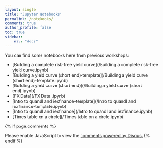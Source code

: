 ```yaml
---
layout: single
title: "Jupyter Notebooks"
permalink: /notebooks/
comments: true
author_profile: false
toc: true
sidebar:
    nav: "docs"
---
```

You can find some notebooks here from previous workshops:

- [Building a complete risk-free yield curve](/Building a complete risk-free yield curve.ipynb)
- [Building a yield curve (short end)-template](/Building a yield curve (short end)-template.ipynb)
- [Building a yield curve (short end)](/Building a yield curve (short end).ipynb)
- [FX Data](/FX Data .ipynb)
- [Intro to quandl and iexfinance-template](/Intro to quandl and iexfinance-template.ipynb)
- [Intro to quandl and iexfinance](/Intro to quandl and iexfinance.ipynb)
- [Times table on a circle](/Times table on a circle.ipynb)

{% if page.comments %}
<div id="disqus_thread"></div>
<script>

/**
*  RECOMMENDED CONFIGURATION VARIABLES: EDIT AND UNCOMMENT THE SECTION BELOW TO INSERT DYNAMIC VALUES FROM YOUR PLATFORM OR CMS.
*  LEARN WHY DEFINING THESE VARIABLES IS IMPORTANT: https://disqus.com/admin/universalcode/#configuration-variables*/
/*
var disqus_config = function () {
this.page.url = PAGE_URL;  // Replace PAGE_URL with your page's canonical URL variable
this.page.identifier = PAGE_IDENTIFIER; // Replace PAGE_IDENTIFIER with your page's unique identifier variable
};
*/
(function() { // DON'T EDIT BELOW THIS LINE
var d = document, s = d.createElement('script');
s.src = 'https://israeldi.disqus.com/embed.js';
s.setAttribute('data-timestamp', +new Date());
(d.head || d.body).appendChild(s);
})();
</script>
<noscript>Please enable JavaScript to view the <a href="https://disqus.com/?ref_noscript">comments powered by Disqus.</a></noscript>
{% endif %}

